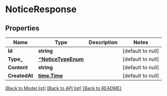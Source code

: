 # NoticeResponse

## Properties
Name | Type | Description | Notes
------------ | ------------- | ------------- | -------------
**Id** | **string** |  | [default to null]
**Type_** | [***NoticeTypeEnum**](NoticeTypeEnum.md) |  | [default to null]
**Content** | **string** |  | [default to null]
**CreatedAt** | [**time.Time**](time.Time.md) |  | [default to null]

[[Back to Model list]](../README.md#documentation-for-models) [[Back to API list]](../README.md#documentation-for-api-endpoints) [[Back to README]](../README.md)

